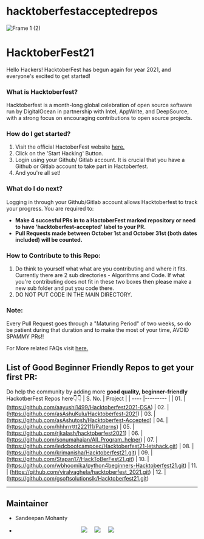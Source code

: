 # hacktoberfestacceptedrepos
![Frame 1 (2)](https://user-images.githubusercontent.com/55616388/135486681-adf5d5e7-d03c-4352-8e0c-d33ca1bee931.jpg)


# HacktoberFest21

Hello Hackers! 
HacktoberFest has begun again for year 2021, and everyone's excited to get started!


### What is Hacktoberfest?
Hacktoberfest is a month-long global celebration of open source software run by DigitalOcean in partnership with Intel, AppWrite, and DeepSource, with a strong focus on encouraging contributions to open source projects.

### How do I get started?
1. Visit the official HactoberFest website [here.](https://hacktoberfest.digitalocean.com/)
2. Click on the 'Start Hacking' Button.
3. Login using your Github/ Gitlab account. It is crucial that you have a Github or Gitlab account to take part in Hactoberfest.
4. And you're all set!

### What do I do next?
Logging in through your Github/Gitlab account allows Hacktoberfest to track your progress.
You are required to:
- **Make 4 succesful PRs in to a HactoberFest marked repository or need to have 'hacktoberfest-accepted' label to your PR.**
- **Pull Requests made between October 1st and October 31st (both dates included) will be counted.**

### How to Contribute to this Repo:
1. Do think to yourself what what are you contributing and where it fits. Currently there are 2 sub directories - Algorithms and Code. If what you're contributing does not fit in these two boxes then please make a new sub folder and put you code there.
2. DO NOT PUT CODE IN THE MAIN DIRECTORY.

### Note:
Every Pull Request goes through a "Maturing Period" of two weeks, so do be patient during that duration and to make the most of your time, AVOID SPAMMY PRs!!

For More related FAQs visit [here.](https://hacktoberfest.digitalocean.com/faq)

## List of Good Beginner Friendly Repos to get your first PR:
Do help the community by adding more **good quality, beginner-friendly** HackotberFest Repos here👇👇
| S. No. | Project | 
| ---- |--------- |
| 01. | (https://github.com/aayushi1499/Hacktoberfest2021-DSA)
| 02. | (https://github.com/asAshuKulu/Hacktoberfest-2021) 
| 03. | (https://github.com/asAshutosh/Hacktoberfest-Accepted) 
| 04. | (https://github.com/hhhrrrttt222111/Patterns) 
| 05. | (https://github.com/rjkalash/hacktoberfest2021) 
| 06. | (https://github.com/sonumahajan/All_Program_helper) 
| 07. | (https://github.com/iedcbootcampcec/Hacktoberfest21-letshack.git) 
| 08. | (https://github.com/krimanisha/Hacktoberfest21.git) 
| 09. | (https://github.com/Stapan17/HackToBerFest21.git) 
| 10. | (https://github.com/wbhoomika/python4beginners-Hacktoberfest21.git) 
| 11. | (https://github.com/viralvaghela/hacktoberfest_2021.git) 
| 12. | (https://github.com/gsoftsolutionslk/Hacktoberfest21.git) 



---
## Maintainer
- Sandeepan Mohanty 
- <p align="center">
  <a target="_blank"href="https://www.linkedin.com/in/sandeepan-mohanty-979908204?lipi=urn%3Ali%3Apage%3Ad_flagship3_profile_view_base_contact_details%3BPUcbzVBxSruDivUZiyiLjw%3D%3D"><img src="https://img.shields.io/badge/linkedin-%230077B5.svg?&style=for-the-badge&logo=linkedin&logoColor=white" /></a>&nbsp;&nbsp;&nbsp;&nbsp;
  <a target="_blank"href="https://twitter.com/SandeepanMohan1"><img src="https://img.shields.io/badge/twitter-%231DA1F2.svg?&style=for-the-badge&logo=twitter&logoColor=white" /></a>&nbsp;&nbsp;&nbsp;&nbsp;
  <a href="mailto:sandimohanty@gmail.com?subject=Hello%20Sandeepan,%20From%20Github"><img src="https://img.shields.io/badge/gmail-%23D14836.svg?&style=for-the-badge&logo=gmail&logoColor=white" /></a>&nbsp;&nbsp;&nbsp;&nbsp;
  &nbsp;&nbsp;&nbsp;
  &nbsp;&nbsp;&nbsp;
</p>
<br>
